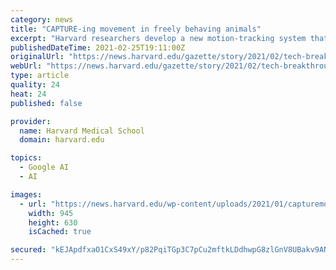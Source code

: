 ```yaml
---
category: news
title: "CAPTURE-ing movement in freely behaving animals"
excerpt: "Harvard researchers develop a new motion-tracking system that delivers an unprecedented look at how animals move and behave naturally."
publishedDateTime: 2021-02-25T19:11:00Z
originalUrl: "https://news.harvard.edu/gazette/story/2021/02/tech-breakthrough-combines-motion-capture-and-neural-learning/"
webUrl: "https://news.harvard.edu/gazette/story/2021/02/tech-breakthrough-combines-motion-capture-and-neural-learning/"
type: article
quality: 24
heat: 24
published: false

provider:
  name: Harvard Medical School
  domain: harvard.edu

topics:
  - Google AI
  - AI

images:
  - url: "https://news.harvard.edu/wp-content/uploads/2021/01/capturemotion_fig71-945x630.jpg"
    width: 945
    height: 630
    isCached: true

secured: "kEJApdfxaO1CxS49xY/p82PqiTGp3C7pCu2mftkLDdhwpG8zlGnV8UBakv9ANxlEGWxfhUx/Y7D3JJLlkw9qXQ4f/f6W8Fsx3GaQ8mpZOB45G9NEsewdrtE1XCcZ+i9Xpu+Q/Wrc2To7aSxbwVKSjFgw2BSBQUQQ9ujPR5Gkl7RmgbIz9cW0YlXokAn5o73Q/WUaEpN6RRry6yZubo/Xj1NYv07FHua9aL7YBrm0Oiv6EAv6OGT99F+tJeBhaKHyJQK2OQe2W/MdrzDSrVBGKR5XHQdkKoM1CmAqOIS0aYpK3osqntxGT2AC+zMeoy13D5eVcLMDzyD4e9iDZdi4yC1RheofSJRTJ9/vaavbdzc=;CfD7yDk1Fn5JUl7zhz0/Ig=="
---
```


